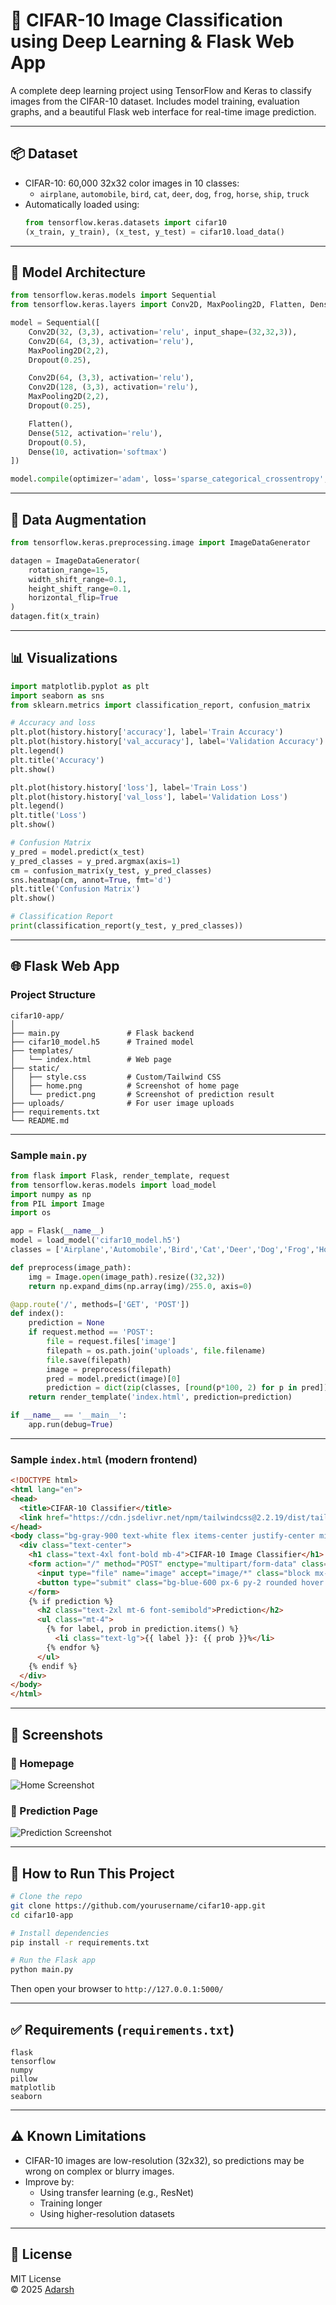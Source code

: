 # 🧠 CIFAR-10 Image Classification using Deep Learning & Flask Web App

A complete deep learning project using TensorFlow and Keras to classify images from the CIFAR-10 dataset. Includes model training, evaluation graphs, and a beautiful Flask web interface for real-time image prediction.

---

## 📦 Dataset

- CIFAR-10: 60,000 32x32 color images in 10 classes:
  - `airplane`, `automobile`, `bird`, `cat`, `deer`, `dog`, `frog`, `horse`, `ship`, `truck`
- Automatically loaded using:
  ```python
  from tensorflow.keras.datasets import cifar10
  (x_train, y_train), (x_test, y_test) = cifar10.load_data()
  ```

---

## 🧠 Model Architecture

```python
from tensorflow.keras.models import Sequential
from tensorflow.keras.layers import Conv2D, MaxPooling2D, Flatten, Dense, Dropout

model = Sequential([
    Conv2D(32, (3,3), activation='relu', input_shape=(32,32,3)),
    Conv2D(64, (3,3), activation='relu'),
    MaxPooling2D(2,2),
    Dropout(0.25),

    Conv2D(64, (3,3), activation='relu'),
    Conv2D(128, (3,3), activation='relu'),
    MaxPooling2D(2,2),
    Dropout(0.25),

    Flatten(),
    Dense(512, activation='relu'),
    Dropout(0.5),
    Dense(10, activation='softmax')
])

model.compile(optimizer='adam', loss='sparse_categorical_crossentropy', metrics=['accuracy'])
```

---

## 🔁 Data Augmentation

```python
from tensorflow.keras.preprocessing.image import ImageDataGenerator

datagen = ImageDataGenerator(
    rotation_range=15,
    width_shift_range=0.1,
    height_shift_range=0.1,
    horizontal_flip=True
)
datagen.fit(x_train)
```

---

## 📊 Visualizations

```python
import matplotlib.pyplot as plt
import seaborn as sns
from sklearn.metrics import classification_report, confusion_matrix

# Accuracy and loss
plt.plot(history.history['accuracy'], label='Train Accuracy')
plt.plot(history.history['val_accuracy'], label='Validation Accuracy')
plt.legend()
plt.title('Accuracy')
plt.show()

plt.plot(history.history['loss'], label='Train Loss')
plt.plot(history.history['val_loss'], label='Validation Loss')
plt.legend()
plt.title('Loss')
plt.show()

# Confusion Matrix
y_pred = model.predict(x_test)
y_pred_classes = y_pred.argmax(axis=1)
cm = confusion_matrix(y_test, y_pred_classes)
sns.heatmap(cm, annot=True, fmt='d')
plt.title('Confusion Matrix')
plt.show()

# Classification Report
print(classification_report(y_test, y_pred_classes))
```

---

## 🌐 Flask Web App

### Project Structure

```
cifar10-app/
│
├── main.py               # Flask backend
├── cifar10_model.h5      # Trained model
├── templates/
│   └── index.html        # Web page
├── static/
│   ├── style.css         # Custom/Tailwind CSS
│   ├── home.png          # Screenshot of home page
│   └── predict.png       # Screenshot of prediction result
├── uploads/              # For user image uploads
├── requirements.txt
└── README.md
```

---

### Sample `main.py`

```python
from flask import Flask, render_template, request
from tensorflow.keras.models import load_model
import numpy as np
from PIL import Image
import os

app = Flask(__name__)
model = load_model('cifar10_model.h5')
classes = ['Airplane','Automobile','Bird','Cat','Deer','Dog','Frog','Horse','Ship','Truck']

def preprocess(image_path):
    img = Image.open(image_path).resize((32,32))
    return np.expand_dims(np.array(img)/255.0, axis=0)

@app.route('/', methods=['GET', 'POST'])
def index():
    prediction = None
    if request.method == 'POST':
        file = request.files['image']
        filepath = os.path.join('uploads', file.filename)
        file.save(filepath)
        image = preprocess(filepath)
        pred = model.predict(image)[0]
        prediction = dict(zip(classes, [round(p*100, 2) for p in pred]))
    return render_template('index.html', prediction=prediction)

if __name__ == '__main__':
    app.run(debug=True)
```

---

### Sample `index.html` (modern frontend)

```html
<!DOCTYPE html>
<html lang="en">
<head>
  <title>CIFAR-10 Classifier</title>
  <link href="https://cdn.jsdelivr.net/npm/tailwindcss@2.2.19/dist/tailwind.min.css" rel="stylesheet">
</head>
<body class="bg-gray-900 text-white flex items-center justify-center min-h-screen">
  <div class="text-center">
    <h1 class="text-4xl font-bold mb-4">CIFAR-10 Image Classifier</h1>
    <form action="/" method="POST" enctype="multipart/form-data" class="space-y-4">
      <input type="file" name="image" accept="image/*" class="block mx-auto text-gray-900 p-2 rounded">
      <button type="submit" class="bg-blue-600 px-6 py-2 rounded hover:bg-blue-700">Predict</button>
    </form>
    {% if prediction %}
      <h2 class="text-2xl mt-6 font-semibold">Prediction</h2>
      <ul class="mt-4">
        {% for label, prob in prediction.items() %}
          <li class="text-lg">{{ label }}: {{ prob }}%</li>
        {% endfor %}
      </ul>
    {% endif %}
  </div>
</body>
</html>
```

---

## 📸 Screenshots

### 🔹 Homepage

![Home Screenshot](static/home.png)

### 🔹 Prediction Page

![Prediction Screenshot](static/predict.png)

---

## 🚀 How to Run This Project

```bash
# Clone the repo
git clone https://github.com/yourusername/cifar10-app.git
cd cifar10-app

# Install dependencies
pip install -r requirements.txt

# Run the Flask app
python main.py
```

Then open your browser to `http://127.0.0.1:5000/`

---

## ✅ Requirements (`requirements.txt`)

```
flask
tensorflow
numpy
pillow
matplotlib
seaborn
```

---

## ⚠️ Known Limitations

- CIFAR-10 images are low-resolution (32x32), so predictions may be wrong on complex or blurry images.
- Improve by:
  - Using transfer learning (e.g., ResNet)
  - Training longer
  - Using higher-resolution datasets

---

## 📃 License

MIT License  
© 2025 [Adarsh](https://github.com/Adarsh130)
